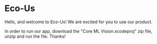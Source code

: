# Eco-Us

Hello, and welcome to Eco-Us! We are excited for you to use our product.

In order to run our app, download the "Core ML Vision.xcodeproj" zip file, unzip and run the file. Thanks!
